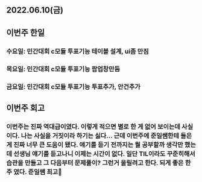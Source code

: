 ## 2022.06.10(금)
## 이번주 한일

### 수요일: 민간대회 c모듈 투표기능 테이블 설계, ui좀 만짐

### 목요일: 민간대회 c모듈 투표기능 팝업창만듬

### 금요일: 민간대회 c모듈 투표기능 투표추가, 안건추가

## 이번주 회고
### 이번주는 진짜 역대급이였다. 이렇게 적으면 별로 한 게 없어 보이는데 사실이다. 나는 사실을 거짓이라 하기는 싫다… 근데 이번주에 준일쌤한테 들은게 진짜 너무 큰 도움이 됐다. 얘기를 듣기 전까지는 뭘 공부할까 생각만 했는데 선생님 얘기를 듣고나니 이제는 시간이 없다. 일단 TIL이라도 꾸준히해서 습관을 만들고 그 다음부터 문제풀이? 그런거 올릴려고 한다. 되게 좋은 한 주 였다. 준일쌤 최고🎉
